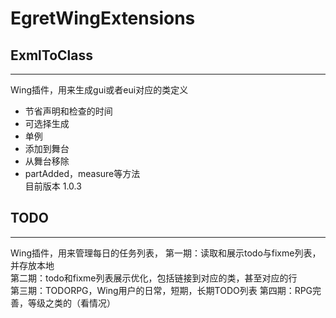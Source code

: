 # EgretWingExtensions

## ExmlToClass
---------------------  
Wing插件，用来生成gui或者eui对应的类定义  
* 节省声明和检查的时间  
* 可选择生成  
* 单例  
* 添加到舞台  
* 从舞台移除  
* partAdded，measure等方法  
目前版本 1.0.3  

## TODO  
---------------------
Wing插件，用来管理每日的任务列表，
第一期：读取和展示todo与fixme列表，并存放本地  
第二期：todo和fixme列表展示优化，包括链接到对应的类，甚至对应的行  
第三期：TODORPG，Wing用户的日常，短期，长期TODO列表
第四期：RPG完善，等级之类的（看情况）
